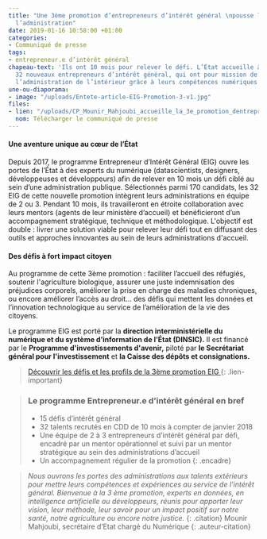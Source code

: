 ```yaml
---
title: "Une 3ème promotion d’entrepreneurs d’intérêt général \npousse les portes de
  l’administration"
date: 2019-01-16 10:58:00 +01:00
categories:
- Communiqué de presse
tags:
- entrepreneur.e d’intérêt général
chapeau-text: 'Ils ont 10 mois pour relever le défi. L’État accueille à partir d’aujourd’hui
  32 nouveaux entrepreneurs d’intérêt général, qui ont pour mission de transformer
  l’administration de l’intérieur grâce à leurs compétences numériques de pointe. '
une-ou-diaporama:
- image: "/uploads/Entete-article-EIG-Promotion-3-v1.jpg"
files:
- lien: "/uploads/CP_Mounir_Mahjoubi_accueille_la_3e_promotion_dentrepreneurs_dinteret_general-76bd02.pdf"
  nom: Télécharger le communiqué de presse
---
```


#### **Une aventure unique au cœur de l’État**

Depuis 2017, le programme Entrepreneur d’Intérêt Général (EIG) ouvre les portes de l’État à des experts du numérique (datascientists, designers, développeuses et développeurs) afin de relever en 10 mois un défi ciblé au sein d’une administration publique.
Sélectionnés parmi 170 candidats, les 32 EIG de cette nouvelle promotion intègrent leurs administrations en équipe de 2 ou 3. Pendant 10 mois, ils travailleront en étroite collaboration avec leurs mentors (agents de leur ministère d’accueil) et bénéficieront d’un accompagnement stratégique, technique et méthodologique. L'objectif est double : livrer une solution viable pour relever leur défi tout en diffusant des outils et approches innovantes au sein de leurs administrations d'accueil.  

#### **Des défis à fort impact citoyen**

Au programme de cette 3ème promotion : faciliter l’accueil des réfugiés, soutenir l'agriculture biologique, assurer une juste indemnisation des préjudices corporels, améliorer la prise en charge des maladies chroniques, ou encore améliorer l’accès au droit... des défis qui mettent les données et l’innovation technologique au service de l’amélioration de la vie des citoyens. 

Le programme EIG est porté par la **direction interministérielle du numérique et du système d’information de l’État (DINSIC).** Il est financé par le **Programme d'investissements d'avenir,** piloté par **le Secrétariat général pour l'investissement** et **la Caisse des dépôts et consignations.**

> [Découvrir les défis et les profils de la 3ème promotion EIG
](https://entrepreneur-interet-general.etalab.gouv.fr/defis.html)
{: .lien-important}

> ### Le programme Entrepreneur.e d’intérêt général en bref
> * 15 défis d’intérêt général
> * 32 talents recrutés en CDD de 10 mois à compter de janvier 2018
> * Une équipe de 2 à 3 entrepreneurs d’intérêt général par défi, encadré par un mentor opérationnel et suivi par un mentor stratégique au sein des administrations d’accueil
> * Un accompagnement régulier de la promotion
{: .encadre}

> *Nous ouvrons les portes des administrations aux talents extérieurs pour mettre leurs compétences et expériences au service de l’intérêt général. Bienvenue à la 3 ème promotion, experts en données, en intelligence artificielle ou développeurs, réunis pour apporter leur vision, leur méthode, leur savoir pour un impact positif sur notre santé, notre agriculture ou encore notre justice.*
{: .citation}
> Mounir Mahjoubi, secrétaire d’Etat chargé du Numérique
{: .auteur-citation}